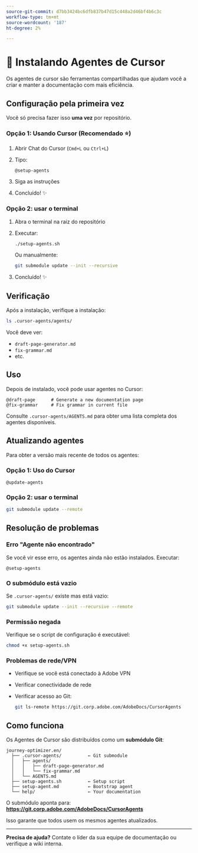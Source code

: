 ```yaml
---
source-git-commit: d7bb3424bc6dfb837b47d15c448a2d46bf4b6c3c
workflow-type: tm+mt
source-wordcount: '187'
ht-degree: 2%

---
```

# 🚀 Instalando Agentes de Cursor

Os agentes de cursor são ferramentas compartilhadas que ajudam você a criar e manter a documentação com mais eficiência.

## Configuração pela primeira vez

Você só precisa fazer isso **uma vez** por repositório.

### Opção 1: Usando Cursor (Recomendado ⭐)

1. Abrir Chat do Cursor (`Cmd+L` ou `Ctrl+L`)
2. Tipo:

   ```
   @setup-agents
   ```
3. Siga as instruções
4. Concluído! ✨

### Opção 2: usar o terminal

1. Abra o terminal na raiz do repositório
2. Executar:

   ```bash
   ./setup-agents.sh
   ```
   Ou manualmente:

   ```bash
   git submodule update --init --recursive
   ```
3. Concluído! ✨

## Verificação

Após a instalação, verifique a instalação:

```bash
ls .cursor-agents/agents/
```

Você deve ver:
- `draft-page-generator.md`
- `fix-grammar.md`
- etc.

## Uso

Depois de instalado, você pode usar agentes no Cursor:

```
@draft-page      # Generate a new documentation page
@fix-grammar     # Fix grammar in current file
```

Consulte `.cursor-agents/AGENTS.md` para obter uma lista completa dos agentes disponíveis.

## Atualizando agentes

Para obter a versão mais recente de todos os agentes:

### Opção 1: Uso do Cursor

```
@update-agents
```

### Opção 2: usar o terminal

```bash
git submodule update --remote
```

## Resolução de problemas

### Erro &quot;Agente não encontrado&quot;

Se você vir esse erro, os agentes ainda não estão instalados. Executar:

```
@setup-agents
```

### O submódulo está vazio

Se `.cursor-agents/` existe mas está vazio:

```bash
git submodule update --init --recursive --remote
```

### Permissão negada

Verifique se o script de configuração é executável:

```bash
chmod +x setup-agents.sh
```

### Problemas de rede/VPN

- Verifique se você está conectado à Adobe VPN
- Verificar conectividade de rede
- Verificar acesso ao Git:

  ```bash
  git ls-remote https://git.corp.adobe.com/AdobeDocs/CursorAgents
  ```

## Como funciona

Os Agentes de Cursor são distribuídos como um **submódulo Git**:

```
journey-optimizer.en/
  ├── .cursor-agents/          ← Git submodule
  │   ├── agents/
  │   │   ├── draft-page-generator.md
  │   │   └── fix-grammar.md
  │   └── AGENTS.md
  ├── setup-agents.sh          ← Setup script
  ├── setup-agent.md           ← Bootstrap agent
  └── help/                    ← Your documentation
```

O submódulo aponta para:
**https://git.corp.adobe.com/AdobeDocs/CursorAgents**

Isso garante que todos usem os mesmos agentes atualizados.

---

**Precisa de ajuda?** Contate o líder da sua equipe de documentação ou verifique a wiki interna.

